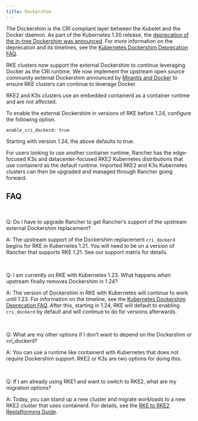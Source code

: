 ```yaml
---
title: Dockershim
---
```


<head>
  <link rel="canonical" href="https://ranchermanager.docs.rancher.com/getting-started/installation-and-upgrade/installation-requirements/dockershim"/>
</head>

The Dockershim is the CRI compliant layer between the Kubelet and the Docker daemon. As part of the Kubernetes 1.20 release, the [deprecation of the in-tree Dockershim was announced](https://kubernetes.io/blog/2020/12/02/dont-panic-kubernetes-and-docker/). For more information on the deprecation and its timelines, see the [Kubernetes Dockershim Deprecation FAQ](https://kubernetes.io/blog/2020/12/02/dockershim-faq/#when-will-dockershim-be-removed).

RKE clusters now support the external Dockershim to continue leveraging Docker as the CRI runtime. We now implement the upstream open source community external Dockershim announced by [Mirantis and Docker](https://www.mirantis.com/blog/mirantis-to-take-over-support-of-kubernetes-dockershim-2/) to ensure RKE clusters can continue to leverage Docker.

RKE2 and K3s clusters use an embedded containerd as a container runtime and are not affected.

To enable the external Dockershim in versions of RKE before 1.24, configure the following option.

```
enable_cri_dockerd: true
```

Starting with version 1.24, the above defaults to true.

For users looking to use another container runtime, Rancher has the edge-focused K3s and datacenter-focused RKE2 Kubernetes distributions that use containerd as the default runtime. Imported RKE2 and K3s Kubernetes clusters can then be upgraded and managed through Rancher going forward.

## FAQ

<br/>

Q: Do I have to upgrade Rancher to get Rancher’s support of the upstream external Dockershim replacement?

A: The upstream support of the Dockershim replacement `cri_dockerd` begins for RKE in Kubernetes 1.21. You will need to be on a version of Rancher that supports RKE 1.21. See our support matrix for details.

<br/>

Q: I am currently on RKE with Kubernetes 1.23. What happens when upstream finally removes Dockershim in 1.24?

A: The version of Dockershim in RKE with Kubernetes will continue to work until 1.23. For information on the timeline, see the [Kubernetes Dockershim Deprecation FAQ](https://kubernetes.io/blog/2020/12/02/dockershim-faq/#when-will-dockershim-be-removed). After this, starting in 1.24, RKE will default to enabling `cri_dockerd` by default and will continue to do for versions afterwards.

<br/>

Q: What are my other options if I don’t want to depend on the Dockershim or cri_dockerd?

A: You can use a runtime like containerd with Kubernetes that does not require Dockershim support. RKE2 or K3s are two options for doing this.

<br/>

Q: If I am already using RKE1 and want to switch to RKE2, what are my migration options?

A: Today, you can stand up a new cluster and migrate workloads to a new RKE2 cluster that uses containerd. For details, see the [RKE to RKE2 Replatforming Guide](https://links.imagerelay.com/cdn/3404/ql/5606a3da2365422ab2250d348aa07112/rke_to_rke2_replatforming_guide.pdf).

<br/>
